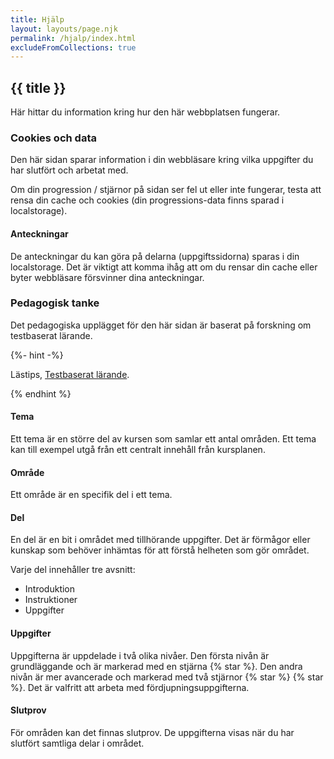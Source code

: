 ```yaml
---
title: Hjälp
layout: layouts/page.njk
permalink: /hjalp/index.html
excludeFromCollections: true
---
```


## {{ title }}

Här hittar du information kring hur den här webbplatsen fungerar.

### Cookies och data

Den här sidan sparar information i din webbläsare kring vilka uppgifter du har slutfört och arbetat med.

Om din progression / stjärnor på sidan ser fel ut eller inte fungerar, testa att rensa din cache och cookies (din progressions-data finns sparad i localstorage).

#### Anteckningar

De anteckningar du kan göra på delarna (uppgiftssidorna) sparas i din localstorage. Det är viktigt att komma ihåg att om du rensar din cache eller byter webbläsare försvinner dina anteckningar.

### Pedagogisk tanke

Det pedagogiska upplägget för den här sidan är baserat på forskning om testbaserat lärande.

{%- hint -%}

Lästips, [Testbaserat lärande](https://www.nok.se/titlar/akademisk-psykologi2/testbaserat-larande/).

{% endhint %}

#### Tema

Ett tema är en större del av kursen som samlar ett antal områden. Ett tema kan till exempel utgå från ett centralt innehåll från kursplanen.

#### Område

Ett område är en specifik del i ett tema.

#### Del

En del är en bit i området med tillhörande uppgifter. Det är förmågor eller kunskap som behöver inhämtas för att förstå helheten som gör området.

Varje del innehåller tre avsnitt:

-   Introduktion
-   Instruktioner
-   Uppgifter

#### Uppgifter

Uppgifterna är uppdelade i två olika nivåer. Den första nivån är grundläggande och är markerad med en stjärna {% star %}. Den andra nivån är mer avancerade och markerad med två stjärnor {% star %} {% star %}. Det är valfritt att arbeta med fördjupningsuppgifterna.

#### Slutprov

För områden kan det finnas slutprov. De uppgifterna visas när du har slutfört samtliga delar i området.
